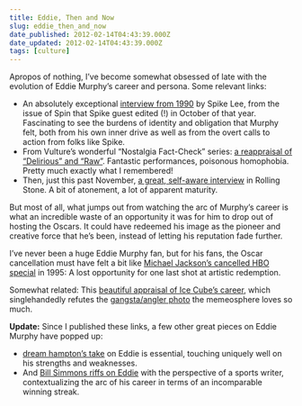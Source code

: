 ```yaml
---
title: Eddie, Then and Now
slug: eddie_then_and_now
date_published: 2012-02-14T04:43:39.000Z
date_updated: 2012-02-14T04:43:39.000Z
tags: [culture]
---
```


Apropos of nothing, I’ve become somewhat obsessed of late with the evolution of Eddie Murphy’s career and persona. Some relevant links:

- An absolutely exceptional [interview from 1990](http://books.google.com/books?id=hV6_z7r2zQMC&amp;lpg=PP1&amp;pg=PA32#v=twopage&amp;q&amp;f=false) by Spike Lee, from the issue of Spin that Spike guest edited (!) in October of that year. Fascinating to see the burdens of identity and obligation that Murphy felt, both from his own inner drive as well as from the overt calls to action from folks like Spike.
- From Vulture’s wonderful “Nostalgia Fact-Check” series: [a reappraisal of “Delirious” and “Raw”](http://www.vulture.com/2011/09/nostalgia_fact-check_how_do_ed.html). Fantastic performances, poisonous homophobia. Pretty much exactly what I remembered!
- Then, just this past November, [a great, self-aware interview](http://www.rollingstone.com/movies/news/eddie-murphy-the-rolling-stone-interview-20111109) in Rolling Stone. A bit of atonement, a lot of apparent maturity.

But most of all, what jumps out from watching the arc of Murphy’s career is what an incredible waste of an opportunity it was for him to drop out of hosting the Oscars. It could have redeemed his image as the pioneer and creative force that he’s been, instead of letting his reputation fade further.

I’ve never been a huge Eddie Murphy fan, but for his fans, the Oscar cancellation must have felt a bit like [Michael Jackson’s cancelled HBO special](http://www.newsday.com/entertainment/tv/tv-zone-1.811968/michael-jackson-1995-and-hbo-1.1291865) in 1995: A lost opportunity for one last shot at artistic redemption.

Somewhat related: This [beautiful appraisal of Ice Cube’s career](http://www.metafilter.com/112114/No-AK#4156017), which singlehandedly refutes the [gangsta/angler photo](http://www.saasta.fi/saasta/wp-content/uploads/2009/10/ice-cube-gangsta-550x763.jpg) the memeosphere loves so much.

**Update:** Since I published these links, a few other great pieces on Eddie Murphy have popped up:
- [dream hampton’s take](http://dreamhamptonarticles.blogspot.com/2012/02/uptown-magazine-february-2012.html) on Eddie is essential, touching uniquely well on his strengths and weaknesses.
- And [Bill Simmons riffs on Eddie](http://www.grantland.com/story/_/id/7189740/eddie-murphy) with the perspective of a sports writer, contextualizing the arc of his career in terms of an incomparable winning streak.
